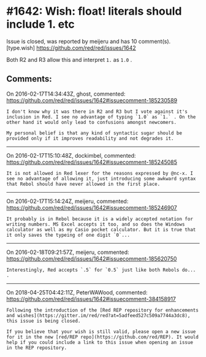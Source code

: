 
#1642: Wish: float! literals should include 1. etc
================================================================================
Issue is closed, was reported by meijeru and has 10 comment(s).
[type.wish]
<https://github.com/red/red/issues/1642>

Both R2 and R3 allow this and interpret `1.` as `1.0`    .



Comments:
--------------------------------------------------------------------------------

On 2016-02-17T14:34:43Z, ghost, commented:
<https://github.com/red/red/issues/1642#issuecomment-185230589>

    I don't know why it was there in R2 and R3 but I vote against it's inclusion in Red. I see no advantage of typing `1.0` as `1.` . On the other hand it would only lead to confusions amongst newcomers. 
    
    My personal belief is that any kind of syntactic sugar should be provided only if it improves readability and not degrades it.

--------------------------------------------------------------------------------

On 2016-02-17T15:10:48Z, dockimbel, commented:
<https://github.com/red/red/issues/1642#issuecomment-185245085>

    It is not allowed in Red lexer for the reasons expressed by @nc-x. I see no advantage of allowing it, just introducing some awkward syntax that Rebol should have never allowed in the first place.

--------------------------------------------------------------------------------

On 2016-02-17T15:14:24Z, meijeru, commented:
<https://github.com/red/red/issues/1642#issuecomment-185246907>

    It probably is in Rebol because it is a widely accepted notation for writing numbers. MS Excel accepts it too, and so does the Windows calculator as well as my Casio pocket calculator. But it is true that it only saves the typeing of one digit `0`...

--------------------------------------------------------------------------------

On 2016-02-18T09:21:57Z, meijeru, commented:
<https://github.com/red/red/issues/1642#issuecomment-185620750>

    Interestingly, Red accepts `.5` for `0.5` just like both Rebols do...
    .

--------------------------------------------------------------------------------

On 2018-04-25T04:42:11Z, PeterWAWood, commented:
<https://github.com/red/red/issues/1642#issuecomment-384158917>

    Following the introduction of the [Red REP repository for enhancements and wishes](https://gitter.im/red/red?at=5adfeed527c509a7744a3dc8), this issue is being closed.
    
    If you believe that your wish is still valid, please open a new issue for it in the new [red/REP repo](https://github.com/red/REP). It would help if you could include a link to this issue when opening an issue in the REP repository.

